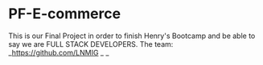 # PF-E-commerce

This is our Final Project in order to finish Henry's Bootcamp and be able to say we are FULL STACK DEVELOPERS.
The team:
_https://github.com/LNMIG
_
_
